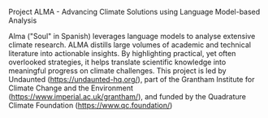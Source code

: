 Project ALMA - Advancing Climate Solutions using Language Model-based Analysis

Alma ("Soul" in Spanish) leverages language models to analyse extensive climate research. ALMA distills large volumes of academic and technical literature into actionable insights. By highlighting practical, yet often overlooked strategies, it helps translate scientific knowledge into meaningful progress on climate challenges.
This project is led by Undaunted (https://undaunted-hq.org/), part of the Grantham Institute for Climate Change and the Environment (https://www.imperial.ac.uk/grantham/), and funded by the Quadrature Climate Foundation (https://www.qc.foundation/)
